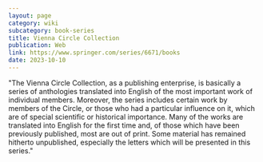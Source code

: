 ```yaml
---
layout: page
category: wiki
subcategory: book-series
title: Vienna Circle Collection
publication: Web
link: https://www.springer.com/series/6671/books
date: 2023-10-10
---
```


"The Vienna Circle Collection, as a publishing enterprise, is basically a series of anthologies translated into English of the most important work of individual members. Moreover, the series includes certain work by members of the Circle, or those who had a particular influence on it, which are of special scientific or historical importance. Many of the works are translated into English for the first time and, of those which have been previously published, most are out of print. Some material has remained hitherto unpublished, especially the letters which will be presented in this series."
